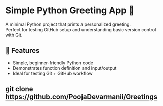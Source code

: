 # Simple Python Greeting App 👋

A minimal Python project that prints a personalized greeting.  
Perfect for testing GitHub setup and understanding basic version control with Git.


## 🧠 Features
- Simple, beginner-friendly Python code
- Demonstrates function definition and input/output
- Ideal for testing Git + GitHub workflow

## git clone https://github.com/PoojaDevarmanii/Greetings

